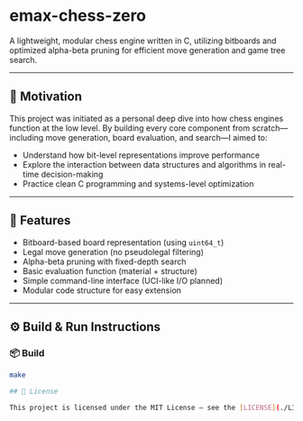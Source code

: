 # emax-chess-zero

A lightweight, modular chess engine written in C, utilizing bitboards and optimized alpha-beta pruning for efficient move generation and game tree search.

---

## 🧠 Motivation

This project was initiated as a personal deep dive into how chess engines function at the low level. By building every core component from scratch—including move generation, board evaluation, and search—I aimed to:

- Understand how bit-level representations improve performance
- Explore the interaction between data structures and algorithms in real-time decision-making
- Practice clean C programming and systems-level optimization

---

## 🔧 Features

- Bitboard-based board representation (using `uint64_t`)
- Legal move generation (no pseudolegal filtering)
- Alpha-beta pruning with fixed-depth search
- Basic evaluation function (material + structure)
- Simple command-line interface (UCI-like I/O planned)
- Modular code structure for easy extension

---

## ⚙️ Build & Run Instructions

### 📦 Build

```bash
make

## 📄 License

This project is licensed under the MIT License – see the [LICENSE](./LICENSE) file for details.
